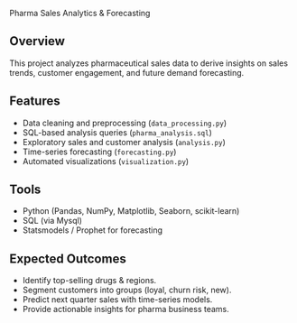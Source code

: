  Pharma Sales Analytics & Forecasting

##  Overview
This project analyzes pharmaceutical sales data to derive insights on sales trends, customer engagement, and future demand forecasting.

## Features
- Data cleaning and preprocessing (`data_processing.py`)
- SQL-based analysis queries (`pharma_analysis.sql`)
- Exploratory sales and customer analysis (`analysis.py`)
- Time-series forecasting (`forecasting.py`)
- Automated visualizations (`visualization.py`)

##  Tools
- Python (Pandas, NumPy, Matplotlib, Seaborn, scikit-learn)
- SQL (via Mysql)
- Statsmodels / Prophet for forecasting

##  Expected Outcomes
- Identify top-selling drugs & regions.
- Segment customers into groups (loyal, churn risk, new).
- Predict next quarter sales with time-series models.
- Provide actionable insights for pharma business teams.

